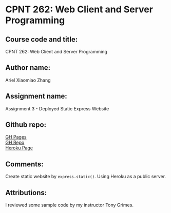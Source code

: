 # CPNT 262: Web Client and Server Programming
## Course code and title:
CPNT 262: Web Client and Server Programming
## Author name:
Ariel Xiaomiao Zhang
## Assignment name:
Assignment 3 - Deployed Static Express Website
## Github repo:
[GH Pages](https://arielxiaomiaoz.github.io/cpnt262-a3/)<br>
[GH Repo](https://github.com/arielxiaomiaoz/cpnt262-a3)<br>
[Heroku Page](https://cpnt262-a3-by-ariel.herokuapp.com/)
## Comments:
Create static website by `express.static()`.
Using Heroku as a public server.
## Attributions:
I reviewed some sample code by my instructor Tony Grimes.
